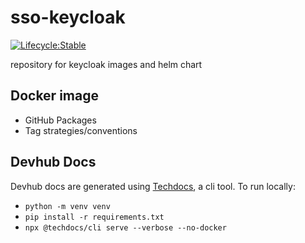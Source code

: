 # sso-keycloak

[![Lifecycle:Stable](https://img.shields.io/badge/Lifecycle-Stable-97ca00)](./)

repository for keycloak images and helm chart

## Docker image

- GitHub Packages
- Tag strategies/conventions

## Devhub Docs

Devhub docs are generated using [Techdocs](https://backstage.io/docs/features/techdocs/cli/), a cli tool. To run locally:
- `python -m venv venv`
- `pip install -r requirements.txt`
- `npx @techdocs/cli serve --verbose --no-docker`
